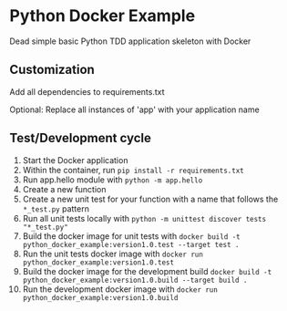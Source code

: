 # Python Docker Example

Dead simple basic Python TDD application skeleton with Docker

## Customization

Add all dependencies to requirements.txt

Optional: Replace all instances of 'app' with your application name

## Test/Development cycle

1. Start the Docker application
2. Within the container, run `pip install -r requirements.txt`
3. Run app.hello module with `python -m app.hello`
4. Create a new function
5. Create a new unit test for your function with a name that follows the `*_test.py` pattern
6. Run all unit tests locally with `python -m unittest discover tests "*_test.py"`
7. Build the docker image for unit tests with `docker build -t python_docker_example:version1.0.test --target test .`
8. Run the unit tests docker image with `docker run python_docker_example:version1.0.test`
9. Build the docker image for the development build `docker build -t python_docker_example:version1.0.build --target build .`
10. Run the development docker image with `docker run python_docker_example:version1.0.build`
